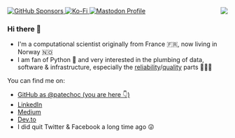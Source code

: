 <img align="right" src="https://github-readme-stats.vercel.app/api?username=patechoc&show_icons=true">

<a href="https://github.com/sponsors/patechoc">
  <img alt="GitHub Sponsors" src="https://img.shields.io/github/sponsors/patechoc?logo=github&style=flat-square">
</a>
<a href="https://ko-fi.com/patechoc">
  <img alt="Ko-Fi" src="https://img.shields.io/badge/Ko--fi-00b9fe?style=flat-square&logo=ko-fi">
</a>
<a rel="me" href="https://fosstodon.org/@patechoc">
  <img alt="Mastodon Profile" src="https://img.shields.io/mastodon/follow/109916710634270635?domain=https%3A%2F%2Ffosstodon.org&style=social">
</a>



### Hi there 👋

- I'm a computational scientist originally from France 🇫🇷, now living in Norway 🇳🇴
- I am fan of Python :snake: and very interested in the plumbing of data, software & infrastructure, especially the [reliability](https://sre.google/books/)/[quality](https://docs.greatexpectations.io/docs/) parts 🔧🔥✨


You can find me on:

* [GitHub as @patechoc (you are here 👇)](https://github.com/patechoc)
* [LinkedIn](https://www.linkedin.com/in/patrickmerlot/)
* [Medium](https://medium.com/@patrick.merlot)
* [Dev.to](https://dev.to/patechoc)
* I did quit Twitter & Facebook a long time ago 😜
